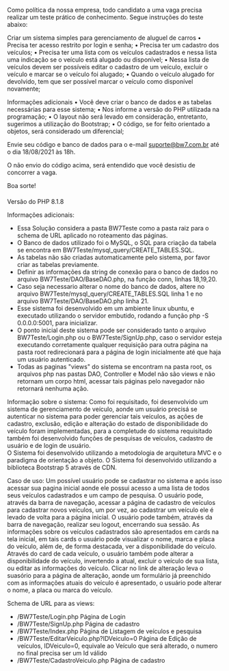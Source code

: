 Como política da nossa empresa, todo candidato a uma vaga precisa realizar um teste prático de conhecimento. Segue instruções do teste abaixo:

Criar um sistema simples para gerenciamento de aluguel de carros
•	Precisa ter acesso restrito por login e senha;
•	Precisa ter um cadastro dos veículos;
•	Precisa ter uma lista com os veículos cadastrados e nessa lista uma indicação se o veículo está alugado ou disponível;
•	Nessa lista de veículos devem ser possíveis editar o cadastro de um veículo, excluir o veículo e marcar se o veículo foi alugado;
•	Quando o veículo alugado for devolvido, tem que ser possível marcar o veículo como disponível novamente;

Informações adicionais
•	Você deve criar o banco de dados e as tabelas necessárias para esse sistema;
•	Nos informe a versão do PHP utilizada na programação;
•	O layout não será levado em consideração, entretanto, sugerimos a utilização do Bootstrap;
•	O código, se for feito orientado a objetos, será considerado um diferencial;

Envie seu código e banco de dados para o e-mail suporte@bw7.com.br até o dia 18/08/2021 às 18h.

O não envio do código acima, será entendido que você desistiu de concorrer a vaga.

Boa sorte!

#### ####

Versão do PHP 8.1.8

Informações adicionais:
*   Essa Solução considera a pasta BW7Teste como a pasta raiz para o schema de URL aplicado no roteamento das páginas.
*   O Banco de dados utilizado foi o MySQL, o SQL para criação da tabela se encontra em BW7Teste/mysql_query/CREATE_TABLES.SQL.
*   As tabelas não são criadas automaticamente pelo sistema, por favor criar as tabelas previamente.
*   Definir as informações da string de conexão para o banco de dados no arquivo BW7Teste/DAO/BaseDAO.php, na função conn, linhas 18,19,20.
*   Caso seja necessario alterar o nome do banco de dados, altere no arquivo BW7Teste/mysql_query/CREATE_TABLES.SQL linha 1
    e no arquivo BW7Teste/DAO/BaseDAO.php linha 21.
*   Esse sistema foi desenvolvido em um ambiente linux ubuntu, e executado utilizando o servidor embutido, rodando a função php -S 0.0.0.0:5001, para inicializar.
*   O ponto inicial deste sistema pode ser considerado tanto o arquivo BW7Teste/Login.php ou o BW7Teste/SignUp.php,
    caso o servidor esteja executando corretamente qualquer requisição para outra página na pasta root redirecionará para a página de login inicialmente até que haja um usuário autenticado.
*   Todas as paginas "views" do sistema se encontram na pasta root, os arquivos php nas pastas DAO, Controller e Model não são views e não retornam um corpo html,
    acessar tais páginas pelo navegador não retornará nenhuma ação.


Informação sobre o sistema:
    Como foi requisitado, foi desenvolvido um sistema de gerenciamento de veículo, aonde um usuário precisá se autenticar no sistema para poder gerenciar tais veículos, as
    ações de cadastro, exclusão, edição e alteração do estado de disponibilidade do veículo foram implementadas, para a completude do sistema requisitado também foi desenvolvido funções de pesquisas de veículos, cadastro de usuário e de login de usuário.    
    O Sistema foi desenvolvido utilizando a metodologia de arquitetura MVC e o paradigma de orientação a objeto.
    O Sistema foi desenvolvido utilizando a biblioteca Bootstrap 5 através de CDN.



Caso de uso:
    Um possível usuário pode se cadastrar no sistema e após isso acessar sua pagina inicial aonde ele possui acesso a uma lista de todos seus veículos cadastrados e um campo de pesquisa.
    O usuário pode, através da barra de navegação, acessar a página de cadastro de veículos para cadastrar novos veículos, um por vez, ao cadastrar um veículo ele é levado de volta para a página inicial.
    O usuário pode também, através da barra de navegação, realizar seu logout, encerrando sua sessão.
    As informações sobre os veículos cadastrados são apresentados em cards na tela inicial, em tais cards o usuário pode visualizar o nome, marca e placa do veículo, além de, de forma destacada, ver a disponibilidade do veículo.
    Através do card de cada veículo, o usuário também pode alterar a disponibilidade do veículo, invertendo a atual, excluir o veículo de sua lista, ou editar as informações do veículo.
    Clicar no link de alteração leva o suasório para a página de alteração, aonde um formulário já preenchido com as informações atuais do veículo é apresentado, o usuário pode alterar o nome, a placa ou marca do veículo.

Schema de URL para as views:
*   /BW7Teste/Login.php Página de Login
*   /BW7Teste/SignUp.php Página de cadastro
*   /BW7Teste/Index.php Página de Listagem de veículos e pesquisa
*   /BW7Teste/EditarVeiculo.php?IDVeiculo=0 Página de Edição de veículos, IDVeiculo=0, equivale ao Veículo que será alterado, o numero no final precisa ser um Id válido
*   /BW7Teste/CadastroVeiculo.php Página de cadastro

